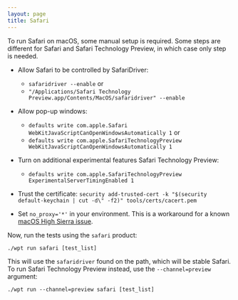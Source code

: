 ```yaml
---
layout: page
title: Safari
---
```

To run Safari on macOS, some manual setup is required. Some steps are different
for Safari and Safari Technology Preview, in which case only step is needed.

  * Allow Safari to be controlled by SafariDriver:
    * `safaridriver --enable` or
    * `"/Applications/Safari Technology Preview.app/Contents/MacOS/safaridriver" --enable`

  * Allow pop-up windows:
    * `defaults write com.apple.Safari WebKitJavaScriptCanOpenWindowsAutomatically 1` or
    * `defaults write com.apple.SafariTechnologyPreview WebKitJavaScriptCanOpenWindowsAutomatically 1`

  * Turn on additional experimental features Safari Technology Preview:
    * `defaults write com.apple.SafariTechnologyPreview ExperimentalServerTimingEnabled 1`

  * Trust the certificate:
    `security add-trusted-cert -k "$(security default-keychain | cut -d\" -f2)" tools/certs/cacert.pem`

  * Set `no_proxy='*'` in your environment. This is a
    workaround for a known
    [macOS High Sierra issue](https://github.com/web-platform-tests/wpt/issues/9007).

Now, run the tests using the `safari` product:
```
./wpt run safari [test_list]
```

This will use the `safaridriver` found on the path, which will be stable Safari.
To run Safari Technology Preview instead, use the `--channel=preview` argument:
```
./wpt run --channel=preview safari [test_list]
```
